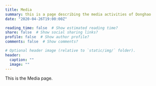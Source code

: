 ```yaml
---
title: Media
summary: this is a page describing the media activities of Donghao
date: "2020-04-26T19:00:00Z"

reading_time: false  # Show estimated reading time?
share: false  # Show social sharing links?
profile: false  # Show author profile?
comments: false  # Show comments?

# Optional header image (relative to `static/img/` folder).
header:
  caption: ""
  image: ""
---
```


This is the Media page.
